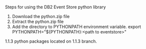 Steps for using the DB2 Event Store python library

1. Download the python.zip file
2. Extract the python.zip file
3. Add the directory to PYTHONPATH environment variable. export PYTHONPATH="${PYTHONPATH}:\<path to eventstore\>"




1.1.3 python packages located on 1.1.3 branch.
